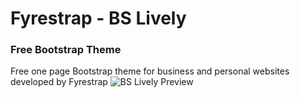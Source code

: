 # Fyrestrap - BS Lively
### Free Bootstrap Theme 
 Free one page Bootstrap theme for business and personal websites developed by Fyrestrap
![BS Lively Preview](https://www.fyrestrap.com/assets/img/screenshot/skating.png)
